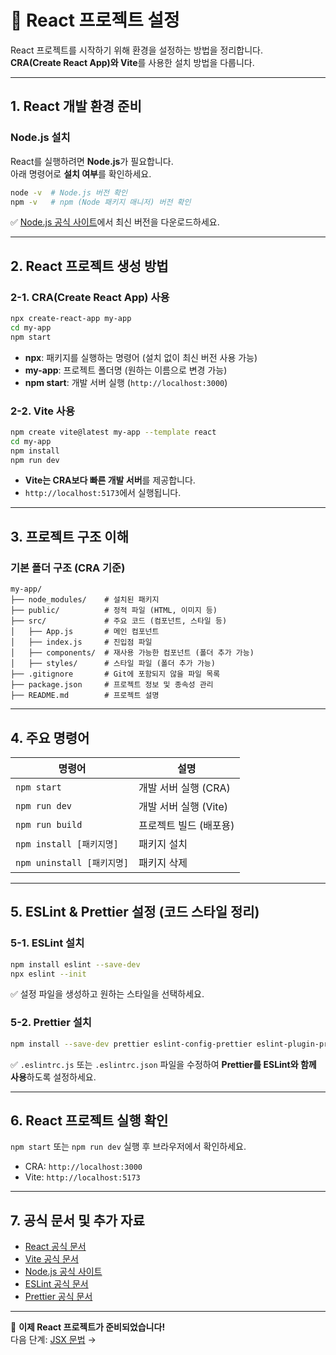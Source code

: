 # 📌 React 프로젝트 설정

React 프로젝트를 시작하기 위해 환경을 설정하는 방법을 정리합니다.  
**CRA(Create React App)와 Vite**를 사용한 설치 방법을 다룹니다.

---

## 1. React 개발 환경 준비

### Node.js 설치
React를 실행하려면 **Node.js**가 필요합니다.  
아래 명령어로 **설치 여부**를 확인하세요.

```sh
node -v  # Node.js 버전 확인
npm -v   # npm (Node 패키지 매니저) 버전 확인
```

✅ [Node.js 공식 사이트](https://nodejs.org/)에서 최신 버전을 다운로드하세요.

---

## 2. React 프로젝트 생성 방법

### 2-1. CRA(Create React App) 사용
```sh
npx create-react-app my-app
cd my-app
npm start
```
- **npx**: 패키지를 실행하는 명령어 (설치 없이 최신 버전 사용 가능)
- **my-app**: 프로젝트 폴더명 (원하는 이름으로 변경 가능)
- **npm start**: 개발 서버 실행 (`http://localhost:3000`)

### 2-2. Vite 사용
```sh
npm create vite@latest my-app --template react
cd my-app
npm install
npm run dev
```
- **Vite는 CRA보다 빠른 개발 서버**를 제공합니다.
- `http://localhost:5173`에서 실행됩니다.

---

## 3. 프로젝트 구조 이해

### 기본 폴더 구조 (CRA 기준)
```
my-app/
├── node_modules/    # 설치된 패키지
├── public/          # 정적 파일 (HTML, 이미지 등)
├── src/             # 주요 코드 (컴포넌트, 스타일 등)
│   ├── App.js       # 메인 컴포넌트
│   ├── index.js     # 진입점 파일
│   ├── components/  # 재사용 가능한 컴포넌트 (폴더 추가 가능)
│   ├── styles/      # 스타일 파일 (폴더 추가 가능)
├── .gitignore       # Git에 포함되지 않을 파일 목록
├── package.json     # 프로젝트 정보 및 종속성 관리
├── README.md        # 프로젝트 설명
```

---

## 4. 주요 명령어

| 명령어 | 설명 |
|--------|------|
| `npm start` | 개발 서버 실행 (CRA) |
| `npm run dev` | 개발 서버 실행 (Vite) |
| `npm run build` | 프로젝트 빌드 (배포용) |
| `npm install [패키지명]` | 패키지 설치 |
| `npm uninstall [패키지명]` | 패키지 삭제 |

---

## 5. ESLint & Prettier 설정 (코드 스타일 정리)

### 5-1. ESLint 설치
```sh
npm install eslint --save-dev
npx eslint --init
```
✅ 설정 파일을 생성하고 원하는 스타일을 선택하세요.

### 5-2. Prettier 설치
```sh
npm install --save-dev prettier eslint-config-prettier eslint-plugin-prettier
```
✅ `.eslintrc.js` 또는 `.eslintrc.json` 파일을 수정하여 **Prettier를 ESLint와 함께 사용**하도록 설정하세요.

---

## 6. React 프로젝트 실행 확인
`npm start` 또는 `npm run dev` 실행 후 브라우저에서 확인하세요.
- CRA: `http://localhost:3000`
- Vite: `http://localhost:5173`

---

## 7. 공식 문서 및 추가 자료
- [React 공식 문서](https://react.dev/)
- [Vite 공식 문서](https://vitejs.dev/)
- [Node.js 공식 사이트](https://nodejs.org/)
- [ESLint 공식 문서](https://eslint.org/)
- [Prettier 공식 문서](https://prettier.io/)

---

🚀 **이제 React 프로젝트가 준비되었습니다!**  
다음 단계: [JSX 문법](./jsx-basics.md) →
